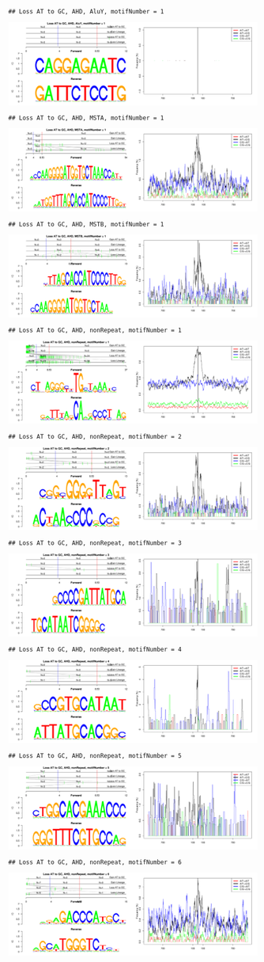

```
## Loss AT to GC, AHD, AluY, motifNumber = 1
```

![plot of chunk motifPValues](figure/motifPValues1.png) 

```
## Loss AT to GC, AHD, MSTA, motifNumber = 1
```

![plot of chunk motifPValues](figure/motifPValues2.png) 

```
## Loss AT to GC, AHD, MSTB, motifNumber = 1
```

![plot of chunk motifPValues](figure/motifPValues3.png) 

```
## Loss AT to GC, AHD, nonRepeat, motifNumber = 1
```

![plot of chunk motifPValues](figure/motifPValues4.png) 

```
## Loss AT to GC, AHD, nonRepeat, motifNumber = 2
```

![plot of chunk motifPValues](figure/motifPValues5.png) 

```
## Loss AT to GC, AHD, nonRepeat, motifNumber = 3
```

![plot of chunk motifPValues](figure/motifPValues6.png) 

```
## Loss AT to GC, AHD, nonRepeat, motifNumber = 4
```

![plot of chunk motifPValues](figure/motifPValues7.png) 

```
## Loss AT to GC, AHD, nonRepeat, motifNumber = 5
```

![plot of chunk motifPValues](figure/motifPValues8.png) 

```
## Loss AT to GC, AHD, nonRepeat, motifNumber = 6
```

![plot of chunk motifPValues](figure/motifPValues9.png) 
  

